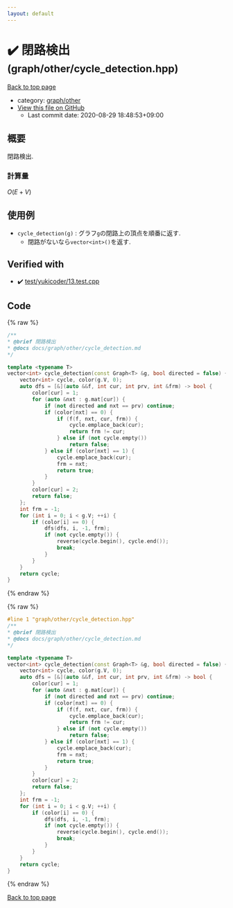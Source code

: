 ```yaml
---
layout: default
---
```


<!-- mathjax config similar to math.stackexchange -->
<script type="text/javascript" async
  src="https://cdnjs.cloudflare.com/ajax/libs/mathjax/2.7.5/MathJax.js?config=TeX-MML-AM_CHTML">
</script>
<script type="text/x-mathjax-config">
  MathJax.Hub.Config({
    TeX: { equationNumbers: { autoNumber: "AMS" }},
    tex2jax: {
      inlineMath: [ ['$','$'] ],
      processEscapes: true
    },
    "HTML-CSS": { matchFontHeight: false },
    displayAlign: "left",
    displayIndent: "2em"
  });
</script>

<script type="text/javascript" src="https://cdnjs.cloudflare.com/ajax/libs/jquery/3.4.1/jquery.min.js"></script>
<script src="https://cdn.jsdelivr.net/npm/jquery-balloon-js@1.1.2/jquery.balloon.min.js" integrity="sha256-ZEYs9VrgAeNuPvs15E39OsyOJaIkXEEt10fzxJ20+2I=" crossorigin="anonymous"></script>
<script type="text/javascript" src="../../../assets/js/copy-button.js"></script>
<link rel="stylesheet" href="../../../assets/css/copy-button.css" />


# :heavy_check_mark: 閉路検出 <small>(graph/other/cycle_detection.hpp)</small>

<a href="../../../index.html">Back to top page</a>

* category: <a href="../../../index.html#7bdf4bef6792afd2baf0aea42eec3899">graph/other</a>
* <a href="{{ site.github.repository_url }}/blob/master/graph/other/cycle_detection.hpp">View this file on GitHub</a>
    - Last commit date: 2020-08-29 18:48:53+09:00




## 概要

閉路検出.

### 計算量

$O(E + V)$

## 使用例

- `cycle_detection(g)` : グラフ`g`の閉路上の頂点を順番に返す.
  - 閉路がないなら`vector<int>()`を返す.


## Verified with

* :heavy_check_mark: <a href="../../../verify/test/yukicoder/13.test.cpp.html">test/yukicoder/13.test.cpp</a>


## Code

<a id="unbundled"></a>
{% raw %}
```cpp
/**
* @brief 閉路検出
* @docs docs/graph/other/cycle_detection.md
*/

template <typename T>
vector<int> cycle_detection(const Graph<T> &g, bool directed = false) {
    vector<int> cycle, color(g.V, 0);
    auto dfs = [&](auto &&f, int cur, int prv, int &frm) -> bool {
        color[cur] = 1;
        for (auto &nxt : g.mat[cur]) {
            if (not directed and nxt == prv) continue;
            if (color[nxt] == 0) {
                if (f(f, nxt, cur, frm)) {
                    cycle.emplace_back(cur);
                    return frm != cur;
                } else if (not cycle.empty())
                    return false;
            } else if (color[nxt] == 1) {
                cycle.emplace_back(cur);
                frm = nxt;
                return true;
            }
        }
        color[cur] = 2;
        return false;
    };
    int frm = -1;
    for (int i = 0; i < g.V; ++i) {
        if (color[i] == 0) {
            dfs(dfs, i, -1, frm);
            if (not cycle.empty()) {
                reverse(cycle.begin(), cycle.end());
                break;
            }
        }
    }
    return cycle;
}

```
{% endraw %}

<a id="bundled"></a>
{% raw %}
```cpp
#line 1 "graph/other/cycle_detection.hpp"
/**
* @brief 閉路検出
* @docs docs/graph/other/cycle_detection.md
*/

template <typename T>
vector<int> cycle_detection(const Graph<T> &g, bool directed = false) {
    vector<int> cycle, color(g.V, 0);
    auto dfs = [&](auto &&f, int cur, int prv, int &frm) -> bool {
        color[cur] = 1;
        for (auto &nxt : g.mat[cur]) {
            if (not directed and nxt == prv) continue;
            if (color[nxt] == 0) {
                if (f(f, nxt, cur, frm)) {
                    cycle.emplace_back(cur);
                    return frm != cur;
                } else if (not cycle.empty())
                    return false;
            } else if (color[nxt] == 1) {
                cycle.emplace_back(cur);
                frm = nxt;
                return true;
            }
        }
        color[cur] = 2;
        return false;
    };
    int frm = -1;
    for (int i = 0; i < g.V; ++i) {
        if (color[i] == 0) {
            dfs(dfs, i, -1, frm);
            if (not cycle.empty()) {
                reverse(cycle.begin(), cycle.end());
                break;
            }
        }
    }
    return cycle;
}

```
{% endraw %}

<a href="../../../index.html">Back to top page</a>

